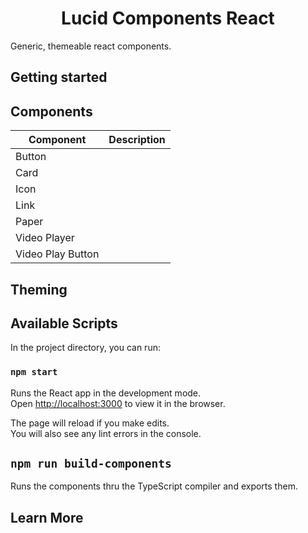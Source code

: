 <h1 align="center">
  Lucid Components React
</h1>

Generic, themeable react components.

## Getting started

## Components

| Component                                  | Description                                                      |
| ------------------------------------------ | ---------------------------------------------------------------- |
| Button  |                        |
| Card  |                        |
| Icon  |                        |
| Link  |                        |
| Paper  |                        |
| Video Player  |                        |
| Video Play Button  |                        |

## Theming

## Available Scripts

In the project directory, you can run:

### `npm start`

Runs the React app in the development mode.<br>
Open [http://localhost:3000](http://localhost:3000) to view it in the browser.

The page will reload if you make edits.<br>
You will also see any lint errors in the console.

## `npm run build-components`

Runs the components thru the TypeScript compiler and exports them.

## Learn More
